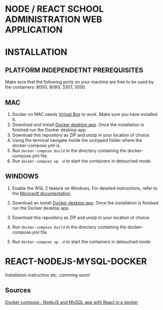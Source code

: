 # NODE / REACT SCHOOL ADMINISTRATION WEB APPLICATION

# INSTALLATION
PLATFORM INDEPENDETNT PREREQUISITES
--------------
Make sure that the following ports on your machine are free to be used by the containers: 8000, 8080, 3307, 3000

MAC
--------------
1. Docker on MAC needs [Virtual Box](https://www.virtualbox.org/wiki/Downloads) to work. Make sure you have installed it.
2. Download and Install [Docker desktop app](https://docs.docker.com/desktop/mac/install/#install-interactively). Once the installation is finished run the Docker desktop app.
2. Download this repository as ZIP and unzip in your location of choice. 
3. Using the terminal navigate inside the unzipped folder where the docker-compose.yml is.
4. Run `docker-compose build` in the directory containing the docker-compose.yml file.
5. Run `docker-compose up -d` to start the containers in detouched mode.

WINDOWS
--------------
1. Enable the WSL 2 feature on Windows. For detailed instructions, refer to the [Microsoft documentation](https://docs.microsoft.com/en-us/windows/wsl/install).

2. Download an install [Docker desktop app](https://docs.docker.com/desktop/windows/install/). Once the installation is finished run the Docker desktop app.

3. Download this repository as ZIP and unzip in your location of choice. 
4. Run `docker-compose build` in the directory containing the docker-compose.yml file.
5. Run `docker-compose up -d` to start the containers in detouched mode.

# REACT-NODEJS-MYSQL-DOCKER 

Installation instruction etc. comming soon!

Sources
---------

[Docker compose : NodeJS and MySQL app with React in a docker](http://www.bogotobogo.com/DevOps/Docker/Docker-React-Node-MySQL-App.php) 